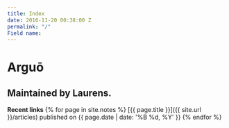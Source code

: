 ```yaml
---
title: Index
date: 2016-11-20 00:38:00 Z
permalink: "/"
Field name: 
---
```


<LINK href="{{site.url}}/css/default.css" rel="stylesheet" type="text/css">

# Arguō

## Maintained by Laurens.

**Recent links**
{% for page in site.notes %}
  [{{ page.title }}]({{ site.url }}/articles) published on {{ page.date | date: '%B %d, %Y' }}
{% endfor %}
